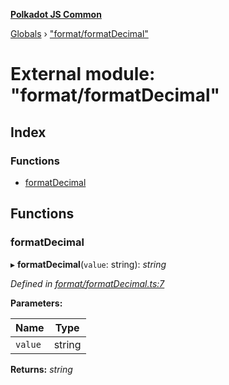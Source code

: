 **[Polkadot JS Common](../README.md)**

[Globals](../globals.md) › ["format/formatDecimal"](_format_formatdecimal_.md)

# External module: "format/formatDecimal"

## Index

### Functions

* [formatDecimal](_format_formatdecimal_.md#formatdecimal)

## Functions

###  formatDecimal

▸ **formatDecimal**(`value`: string): *string*

*Defined in [format/formatDecimal.ts:7](https://github.com/polkadot-js/common/blob/e2ec7d0/packages/util/src/format/formatDecimal.ts#L7)*

**Parameters:**

Name | Type |
------ | ------ |
`value` | string |

**Returns:** *string*